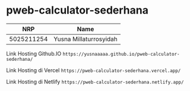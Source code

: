 # pweb-calculator-sederhana


| NRP        | Name                         |
| ---------- | -----------------------------|
| 5025211254 | Yusna Millaturrosyidah       |


Link Hosting Github.IO
`https://yusnaaaaa.github.io/pweb-calculator-sederhana/`

Link Hosting di Vercel
`https://pweb-calculator-sederhana.vercel.app/`

Link Hosting di Netlify
`https://pweb-calculator-sederhana.netlify.app/`
